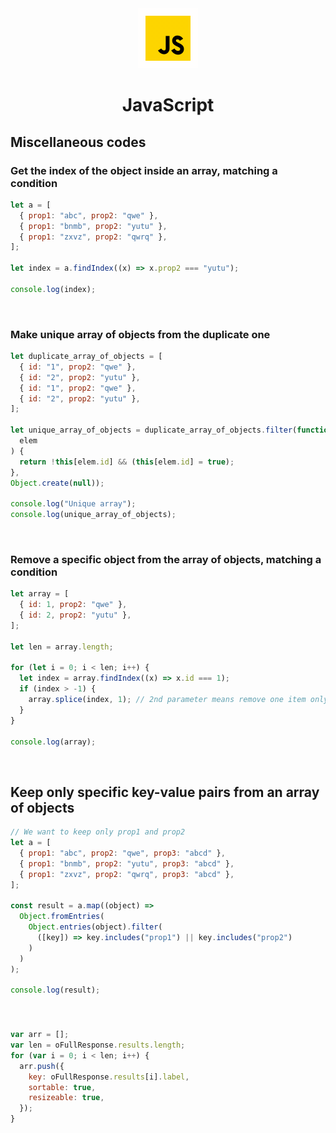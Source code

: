 <div align="center">
  <a href="https://www.javascript.com/">
    <img alt="javascript" src="../logos/javascript.gif"/ height="96" width="96">
  </a>
  <h1>JavaScript</h1>
</div>

## Miscellaneous codes

### Get the index of the object inside an array, matching a condition

```js
let a = [
  { prop1: "abc", prop2: "qwe" },
  { prop1: "bnmb", prop2: "yutu" },
  { prop1: "zxvz", prop2: "qwrq" },
];

let index = a.findIndex((x) => x.prop2 === "yutu");

console.log(index);
```

<br>

### Make unique array of objects from the duplicate one

```js
let duplicate_array_of_objects = [
  { id: "1", prop2: "qwe" },
  { id: "2", prop2: "yutu" },
  { id: "1", prop2: "qwe" },
  { id: "2", prop2: "yutu" },
];

let unique_array_of_objects = duplicate_array_of_objects.filter(function (
  elem
) {
  return !this[elem.id] && (this[elem.id] = true);
},
Object.create(null));

console.log("Unique array");
console.log(unique_array_of_objects);
```

<br>

### Remove a specific object from the array of objects, matching a condition

```js
let array = [
  { id: 1, prop2: "qwe" },
  { id: 2, prop2: "yutu" },
];

let len = array.length;

for (let i = 0; i < len; i++) {
  let index = array.findIndex((x) => x.id === 1);
  if (index > -1) {
    array.splice(index, 1); // 2nd parameter means remove one item only
  }
}

console.log(array);
```

<br>

## Keep only specific key-value pairs from an array of objects

```js
// We want to keep only prop1 and prop2
let a = [
  { prop1: "abc", prop2: "qwe", prop3: "abcd" },
  { prop1: "bnmb", prop2: "yutu", prop3: "abcd" },
  { prop1: "zxvz", prop2: "qwrq", prop3: "abcd" },
];

const result = a.map((object) =>
  Object.fromEntries(
    Object.entries(object).filter(
      ([key]) => key.includes("prop1") || key.includes("prop2")
    )
  )
);

console.log(result);
```

<br>

###

```js
var arr = [];
var len = oFullResponse.results.length;
for (var i = 0; i < len; i++) {
  arr.push({
    key: oFullResponse.results[i].label,
    sortable: true,
    resizeable: true,
  });
}
```
